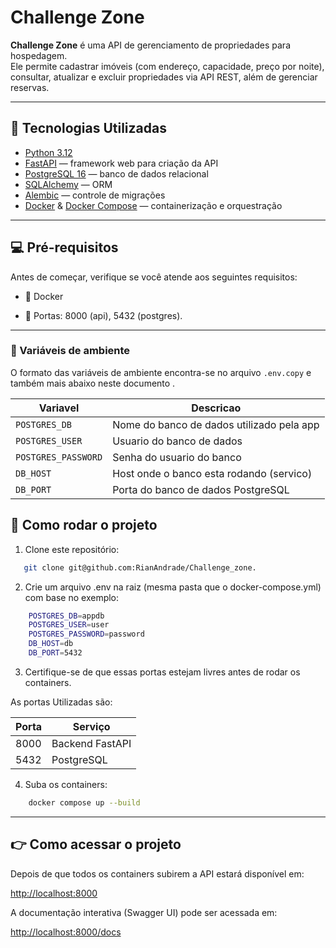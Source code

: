 # Challenge Zone 

**Challenge Zone** é uma API de gerenciamento de propriedades para hospedagem.  
Ele permite cadastrar imóveis (com endereço, capacidade, preço por noite), consultar, atualizar e excluir propriedades via API REST, além de gerenciar reservas.

---

## 🚀 Tecnologias Utilizadas

- [Python 3.12](https://www.python.org/)
- [FastAPI](https://fastapi.tiangolo.com/) — framework web para criação da API
- [PostgreSQL 16](https://www.postgresql.org/) — banco de dados relacional
- [SQLAlchemy](https://www.sqlalchemy.org/) — ORM
- [Alembic](https://alembic.sqlalchemy.org/) — controle de migrações
- [Docker](https://www.docker.com/) & [Docker Compose](https://docs.docker.com/compose/) — containerização e orquestração

---

## 💻 Pré-requisitos

Antes de começar, verifique se você atende aos seguintes requisitos:

- 🐋 Docker

- 🚪 Portas: 8000 (api), 5432 (postgres).

---

### 🧰 Variáveis de ambiente



O formato das variáveis de ambiente encontra-se no arquivo `.env.copy` e também mais abaixo neste documento .

| Variavel           | Descricao                                 |
|--------------------|-------------------------------------------|
| `POSTGRES_DB`      | Nome do banco de dados utilizado pela app |
| `POSTGRES_USER`    | Usuario do banco de dados                 |
| `POSTGRES_PASSWORD`| Senha do usuario do banco                 |
| `DB_HOST`          | Host onde o banco esta rodando (servico)  |
| `DB_PORT`          | Porta do banco de dados PostgreSQL        |


## 🔧 Como rodar o projeto


1. Clone este repositório:
```bash
   git clone git@github.com:RianAndrade/Challenge_zone.
```


2. Crie um arquivo .env na raiz (mesma pasta que o docker-compose.yml) com base no exemplo:

```bash
    POSTGRES_DB=appdb
    POSTGRES_USER=user
    POSTGRES_PASSWORD=password
    DB_HOST=db
    DB_PORT=5432
```

3. Certifique-se de que essas portas estejam livres antes de rodar os containers.

As portas Utilizadas são:


| Porta | Serviço         |
|-------|-----------------|
| 8000  | Backend FastAPI |
| 5432  | PostgreSQL      |



4. Suba os containers:

```bash
    docker compose up --build
```

---

## 👉 Como acessar o projeto

Depois de que todos os containers subirem a API estará disponível em:

[http://localhost:8000](http://localhost:8000)


A documentação interativa (Swagger UI) pode ser acessada em:

[http://localhost:8000/docs](http://localhost:8000/docs)


